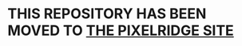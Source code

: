 # THIS REPOSITORY HAS BEEN MOVED TO [THE PIXELRIDGE SITE](https://git.pixelridgesoftworks.com/PixelRidge-Softworks/dynamic_curses_input)
